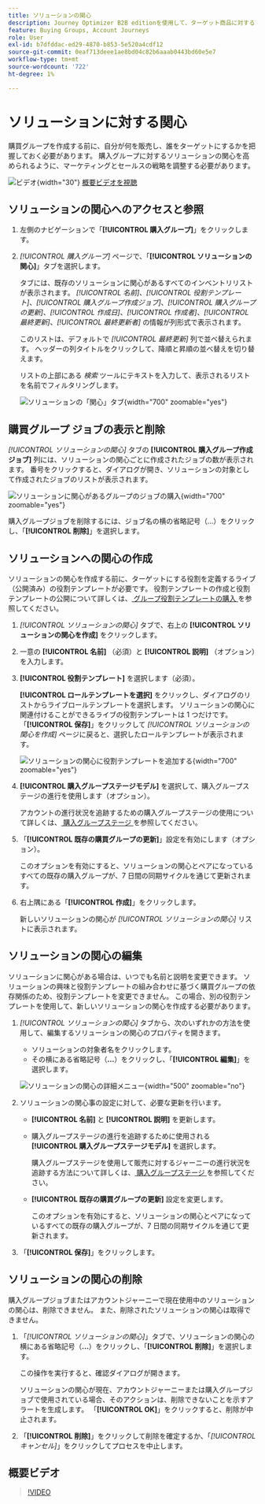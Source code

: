 ```yaml
---
title: ソリューションの関心
description: Journey Optimizer B2B editionを使用して、ターゲット商品に対するソリューションの関心を生み出し、ロールテンプレートを使用して購買グループの作成を自動化し、ステージの進行を管理します。
feature: Buying Groups, Account Journeys
role: User
exl-id: b7dfddac-ed29-4870-b853-5e520a4cdf12
source-git-commit: 0eaf713deee1ae8bd04c82b6aaab0443bd60e5e7
workflow-type: tm+mt
source-wordcount: '722'
ht-degree: 1%

---
```


# ソリューションに対する関心

購買グループを作成する前に、自分が何を販売し、誰をターゲットにするかを把握しておく必要があります。 購入グループに対するソリューションの関心を高められるように、マーケティングとセールスの戦略を調整する必要があります。

![ビデオ](../../assets/do-not-localize/icon-video.svg){width="30"} [概要ビデオを視聴](#overview-video)

## ソリューションの関心へのアクセスと参照

1. 左側のナビゲーションで「**[!UICONTROL 購入グループ]**」をクリックします。

1. _[!UICONTROL 購入グループ]_ ページで、「**[!UICONTROL ソリューションの関心]**」タブを選択します。

   タブには、既存のソリューションに関心があるすべてのインベントリリストが表示されます。 _[!UICONTROL 名前]_、_[!UICONTROL 役割テンプレート]_、_[!UICONTROL 購入グループ作成ジョブ]_、_[!UICONTROL 購入グループの更新]_、_[!UICONTROL 作成日]_、_[!UICONTROL 作成者]_、_[!UICONTROL 最終更新]_、_[!UICONTROL 最終更新者]_ の情報が列形式で表示されます。

   このリストは、デフォルトで _[!UICONTROL 最終更新]_ 列で並べ替えられます。 ヘッダーの列タイトルをクリックして、降順と昇順の並べ替えを切り替えます。

   リストの上部にある _検索_ ツールにテキストを入力して、表示されるリストを名前でフィルタリングします。

   ![ ソリューションの「関心」タブ ](assets/solution-interest-tab.png){width="700" zoomable="yes"}

## 購買グループ ジョブの表示と削除

_[!UICONTROL ソリューションの関心]_ タブの **[!UICONTROL 購入グループ作成ジョブ]** 列には、ソリューションの関心ごとに作成されたジョブの数が表示されます。 番号をクリックすると、ダイアログが開き、ソリューションの対象として作成されたジョブのリストが表示されます。

![ ソリューションに関心があるグループのジョブの購入 ](assets/buying-group-jobs-for-solution-interest.png){width="700" zoomable="yes"}

購入グループジョブを削除するには、ジョブ名の横の省略記号（...）をクリックし、「**[!UICONTROL 削除]**」を選択します。

## ソリューションへの関心の作成

ソリューションの関心を作成する前に、ターゲットにする役割を定義するライブ（公開済み）の役割テンプレートが必要です。 役割テンプレートの作成と役割テンプレートの公開について詳しくは、[ グループ役割テンプレートの購入 ](./buying-groups-role-templates.md) を参照してください。

1. _[!UICONTROL ソリューションの関心]_ タブで、右上の **[!UICONTROL ソリューションの関心を作成]** をクリックします。

1. 一意の **[!UICONTROL 名前]** （必須）と **[!UICONTROL 説明]** （オプション）を入力します。

1. **[!UICONTROL 役割テンプレート]** を選択します（必須）。

   **[!UICONTROL ロールテンプレートを選択]** をクリックし、ダイアログのリストからライブロールテンプレートを選択します。 ソリューションの関心に関連付けることができるライブの役割テンプレートは 1 つだけです。 「**[!UICONTROL 保存]**」をクリックして _[!UICONTROL ソリューションの関心を作成]_ ページに戻ると、選択したロールテンプレートが表示されます。

   ![ ソリューションの関心に役割テンプレートを追加する ](assets/solution-interest-create.png){width="700" zoomable="yes"}

1. **[!UICONTROL 購入グループステージモデル]** を選択して、購入グループステージの進行を使用します（オプション）。

   アカウントの進行状況を追跡するための購入グループステージの使用について詳しくは、[ 購入グループステージ ](./buying-group-stages.md) を参照してください。

1. 「**[!UICONTROL 既存の購買グループの更新]**」設定を有効にします（オプション）。

   このオプションを有効にすると、ソリューションの関心とペアになっているすべての既存の購入グループが、7 日間の同期サイクルを通じて更新されます。

1. 右上隅にある「**[!UICONTROL 作成]**」をクリックします。

   新しいソリューションの関心が _[!UICONTROL ソリューションの関心]_ リストに表示されます。

## ソリューションの関心の編集

ソリューションに関心がある場合は、いつでも名前と説明を変更できます。 ソリューションの興味と役割テンプレートの組み合わせに基づく購買グループの依存関係のため、役割テンプレートを変更できません。 この場合、別の役割テンプレートを使用して、新しいソリューションの関心を作成する必要があります。

1. _[!UICONTROL ソリューションの関心]_ タブから、次のいずれかの方法を使用して、編集するソリューションの関心のプロパティを開きます。

   * ソリューションの対象者名をクリックします。
   * その横にある省略記号（**...**）をクリックし、「**[!UICONTROL 編集]**」を選択します。

   ![ ソリューションの関心の詳細メニュー ](assets/solution-interests-more-menu.png){width="500" zoomable="no"}

1. ソリューションの関心事の設定に対して、必要な更新を行います。

   * **[!UICONTROL 名前]** と **[!UICONTROL 説明]** を更新します。

   * 購入グループステージの進行を追跡するために使用される **[!UICONTROL 購入グループステージモデル]** を選択します。

     購入グループステージを使用して販売に対するジャーニーの進行状況を追跡する方法について詳しくは、[ 購入グループステージ ](./buying-group-stages.md) を参照してください。

   * **[!UICONTROL 既存の購買グループの更新]** 設定を変更します。

     このオプションを有効にすると、ソリューションの関心とペアになっているすべての既存の購入グループが、7 日間の同期サイクルを通じて更新されます。

1. 「**[!UICONTROL 保存]**」をクリックします。

## ソリューションの関心の削除

購入グループジョブまたはアカウントジャーニーで現在使用中のソリューションの関心は、削除できません。 また、削除されたソリューションの関心は取得できません。

1. 「_[!UICONTROL ソリューションの関心]_」タブで、ソリューションの関心の横にある省略記号（**...**）をクリックし、「**[!UICONTROL 削除]**」を選択します。

   この操作を実行すると、確認ダイアログが開きます。

   ソリューションの関心が現在、アカウントジャーニーまたは購入グループジョブで使用されている場合、そのアクションは、削除できないことを示すアラートを生成します。 「**[!UICONTROL OK]**」をクリックすると、削除が中止されます。

1. 「**[!UICONTROL 削除]**」をクリックして削除を確定するか、「_[!UICONTROL キャンセル]_」をクリックしてプロセスを中止します。

## 概要ビデオ

>[!VIDEO](https://video.tv.adobe.com/v/3450114/?learn=on&captions=jpn)
